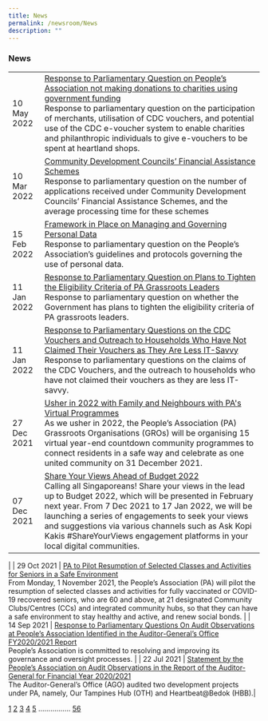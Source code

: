 ```yaml
---
title: News
permalink: /newsroom/News
description: ""
---
```

### News



|  | | 
| -------- | -------- |
| 10 May 2022 | [Response to Parliamentary Question on People’s Association not making donations to charities using government funding ]() <br>Response to parliamentary question on the participation of merchants, utilisation of CDC vouchers, and potential use of the CDC e-voucher system to enable charities and philanthropic individuals to give e-vouchers to be spent at heartland shops.  |
| 10 Mar 2022     | [Community Development Councils’ Financial Assistance Schemes ](//)<br>Response to parliamentary question on the number of applications received under Community Development Councils’ Financial Assistance Schemes, and the average processing time for these schemes     | 
| 15 Feb 2022 | [Framework in Place on Managing and Governing Personal Data](//)<br>Response to parliamentary question on the People’s Association’s guidelines and protocols governing the use of personal data. |
| 11 Jan 2022 | [Response to Parliamentary Question on Plans to Tighten the Eligibility Criteria of PA Grassroots Leaders](//) <br>Response to parliamentary question on whether the Government has plans to tighten the eligibility criteria of PA grassroots leaders.|
| 11 Jan 2022 | [Response to Parliamentary Questions on the CDC Vouchers and Outreach to Households Who Have Not Claimed Their Vouchers as They Are Less IT-Savvy](//) <br>Response to parliamentary questions on the claims of the CDC Vouchers, and the outreach to households who have not claimed their vouchers as they are less IT-savvy.|
| 27 Dec 2021 | [Usher in 2022 with Family and Neighbours with PA's Virtual Programmes](//) <br>As we usher in 2022, the People’s Association (PA) Grassroots Organisations (GROs) will be organising 15 virtual year-end countdown community programmes to connect residents in a safe way and celebrate as one united community on 31 December 2021.|
| 07 Dec 2021 | [Share Your Views Ahead of Budget 2022](//)<br>Calling all Singaporeans! Share your views in the lead up to Budget 2022, which will be presented in February next year. From 7 Dec 2021 to 17 Jan 2022, we will be launching a series of engagements to seek your views and suggestions via various channels such as Ask Kopi Kakis #ShareYourViews engagement platforms in your local digital communities.
 |
| 29 Oct 2021 | [PA to Pilot Resumption of Selected Classes and Activities for Seniors in a Safe Environment](//)<br>From Monday, 1 November 2021, the People’s Association (PA) will pilot the resumption of selected classes and activities for fully vaccinated or COVID-19 recovered seniors, who are 60 and above, at 21 designated Community Clubs/Centres (CCs) and integrated community hubs, so that they can have a safe environment to stay healthy and active, and renew social bonds. |
| 14 Sep 2021 | [Response to Parliamentary Questions On Audit Observations at People’s Association Identified in the Auditor-General’s Office FY2020/2021 Report](//)<br> People’s Association is committed to resolving and improving its governance and oversight processes. |
| 22 Jul 2021 | [Statement by the People’s Association on Audit Observations in the Report of the Auditor-General for Financial Year 2020/2021](//) <br>The Auditor-General’s Office (AGO) audited two development projects under PA, namely, Our Tampines Hub (OTH) and Heartbeat@Bedok (HBB).|

[1](/permalink)      [2](/permalink)    [3]() [4]() [5]() ................  [56]()